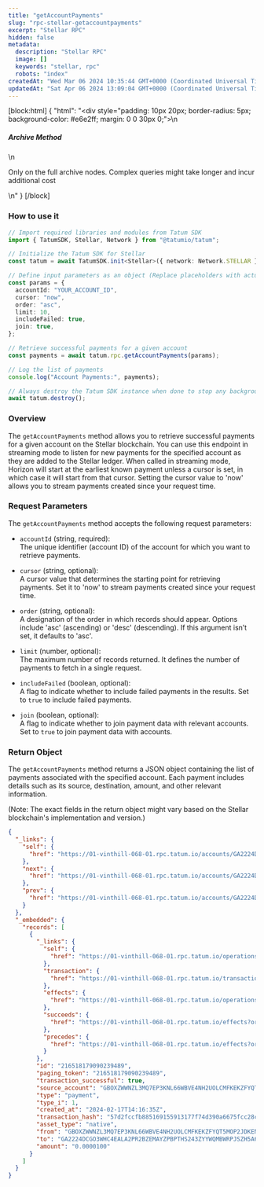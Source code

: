 ```yaml
---
title: "getAccountPayments"
slug: "rpc-stellar-getaccountpayments"
excerpt: "Stellar RPC"
hidden: false
metadata: 
  description: "Stellar RPC"
  image: []
  keywords: "stellar, rpc"
  robots: "index"
createdAt: "Wed Mar 06 2024 10:35:44 GMT+0000 (Coordinated Universal Time)"
updatedAt: "Sat Apr 06 2024 13:09:04 GMT+0000 (Coordinated Universal Time)"
---
```

[block:html]
{
  "html": "<div style=\"padding: 10px 20px; border-radius: 5px; background-color: #e6e2ff; margin: 0 0 30px 0;\">\n  <h5>Archive Method</h5>\n  <p>Only on the full archive nodes. Complex queries might take longer and incur additional cost</p>\n</div>"
}
[/block]


### How to use it

```typescript
// Import required libraries and modules from Tatum SDK
import { TatumSDK, Stellar, Network } from "@tatumio/tatum";

// Initialize the Tatum SDK for Stellar
const tatum = await TatumSDK.init<Stellar>({ network: Network.STELLAR });

// Define input parameters as an object (Replace placeholders with actual values and remove redundant)
const params = {
  accountId: "YOUR_ACCOUNT_ID",
  cursor: "now",
  order: "asc",
  limit: 10,
  includeFailed: true,
  join: true,
};

// Retrieve successful payments for a given account
const payments = await tatum.rpc.getAccountPayments(params);

// Log the list of payments
console.log("Account Payments:", payments);

// Always destroy the Tatum SDK instance when done to stop any background processes
await tatum.destroy();
```

### Overview

The `getAccountPayments` method allows you to retrieve successful payments for a given account on the Stellar blockchain. You can use this endpoint in streaming mode to listen for new payments for the specified account as they are added to the Stellar ledger. When called in streaming mode, Horizon will start at the earliest known payment unless a cursor is set, in which case it will start from that cursor. Setting the cursor value to 'now' allows you to stream payments created since your request time.

### Request Parameters

The `getAccountPayments` method accepts the following request parameters:

- `accountId` (string, required):  
  The unique identifier (account ID) of the account for which you want to retrieve payments.

- `cursor` (string, optional):  
  A cursor value that determines the starting point for retrieving payments. Set it to 'now' to stream payments created since your request time.

- `order` (string, optional):  
  A designation of the order in which records should appear. Options include 'asc' (ascending) or 'desc' (descending). If this argument isn’t set, it defaults to 'asc'.

- `limit` (number, optional):  
  The maximum number of records returned. It defines the number of payments to fetch in a single request.

- `includeFailed` (boolean, optional):  
  A flag to indicate whether to include failed payments in the results. Set to `true` to include failed payments.

- `join` (boolean, optional):  
  A flag to indicate whether to join payment data with relevant accounts. Set to `true` to join payment data with accounts.

### Return Object

The `getAccountPayments` method returns a JSON object containing the list of payments associated with the specified account. Each payment includes details such as its source, destination, amount, and other relevant information.

(Note: The exact fields in the return object might vary based on the Stellar blockchain's implementation and version.)

```json
{
  "_links": {
    "self": {
      "href": "https://01-vinthill-068-01.rpc.tatum.io/accounts/GA2224DCGO3WHC4EALA2PR2BZEMAYZPBPTHS243ZYYWQMBWRPJSZH5A6/payments?cursor=&limit=10&order=asc"
    },
    "next": {
      "href": "https://01-vinthill-068-01.rpc.tatum.io/accounts/GA2224DCGO3WHC4EALA2PR2BZEMAYZPBPTHS243ZYYWQMBWRPJSZH5A6/payments?cursor=216532408316960769&limit=10&order=asc"
    },
    "prev": {
      "href": "https://01-vinthill-068-01.rpc.tatum.io/accounts/GA2224DCGO3WHC4EALA2PR2BZEMAYZPBPTHS243ZYYWQMBWRPJSZH5A6/payments?cursor=216518179090239489&limit=10&order=desc"
    }
  },
  "_embedded": {
    "records": [
      {
        "_links": {
          "self": {
            "href": "https://01-vinthill-068-01.rpc.tatum.io/operations/216518179090239489"
          },
          "transaction": {
            "href": "https://01-vinthill-068-01.rpc.tatum.io/transactions/57d2fccfb885169155913177f74d390a6675fcc28ccab529b8848cfcb1882435"
          },
          "effects": {
            "href": "https://01-vinthill-068-01.rpc.tatum.io/operations/216518179090239489/effects"
          },
          "succeeds": {
            "href": "https://01-vinthill-068-01.rpc.tatum.io/effects?order=desc&cursor=216518179090239489"
          },
          "precedes": {
            "href": "https://01-vinthill-068-01.rpc.tatum.io/effects?order=asc&cursor=216518179090239489"
          }
        },
        "id": "216518179090239489",
        "paging_token": "216518179090239489",
        "transaction_successful": true,
        "source_account": "GBOXZWWNZL3MQ7EP3KNL66WBVE4NH2UOLCMFKEKZFYQT5MOP2JDKENIZ",
        "type": "payment",
        "type_i": 1,
        "created_at": "2024-02-17T14:16:35Z",
        "transaction_hash": "57d2fccfb885169155913177f74d390a6675fcc28ccab529b8848cfcb1882435",
        "asset_type": "native",
        "from": "GBOXZWWNZL3MQ7EP3KNL66WBVE4NH2UOLCMFKEKZFYQT5MOP2JDKENIZ",
        "to": "GA2224DCGO3WHC4EALA2PR2BZEMAYZPBPTHS243ZYYWQMBWRPJSZH5A6",
        "amount": "0.0000100"
      }
    ]
  }
}
```
